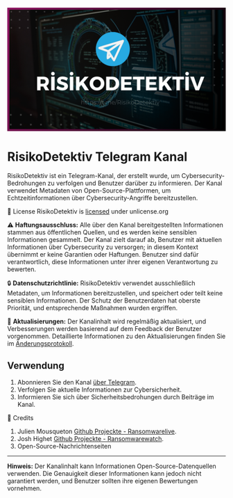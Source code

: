![Uygulama Ekran Görüntüsü](https://raw.githubusercontent.com/bulutone/RisikoDetektiv/main/cover.png)


# RisikoDetektiv Telegram Kanal

RisikoDetektiv ist ein Telegram-Kanal, der erstellt wurde, um Cybersecurity-Bedrohungen zu verfolgen und Benutzer darüber zu informieren. Der Kanal verwendet Metadaten von Open-Source-Plattformen, um Echtzeitinformationen über Cybersecurity-Angriffe bereitzustellen.

📜 License
RisikoDetektiv is [licensed](LICENSE.md) under unlicense.org

⚠️ **Haftungsausschluss:**
Alle über den Kanal bereitgestellten Informationen stammen aus öffentlichen Quellen, und es werden keine sensiblen Informationen gesammelt. Der Kanal zielt darauf ab, Benutzer mit aktuellen Informationen über Cybersecurity zu versorgen; in diesem Kontext übernimmt er keine Garantien oder Haftungen. Benutzer sind dafür verantwortlich, diese Informationen unter ihrer eigenen Verantwortung zu bewerten.

🔒 **Datenschutzrichtlinie:**
RisikoDetektiv verwendet ausschließlich Metadaten, um Informationen bereitzustellen, und speichert oder teilt keine sensiblen Informationen. Der Schutz der Benutzerdaten hat oberste Priorität, und entsprechende Maßnahmen wurden ergriffen.

🔄 **Aktualisierungen:**
Der Kanalinhalt wird regelmäßig aktualisiert, und Verbesserungen werden basierend auf dem Feedback der Benutzer vorgenommen. Detaillierte Informationen zu den Aktualisierungen finden Sie im [Änderungsprotokoll](CHANGELOG.md).

## Verwendung

1. Abonnieren Sie den Kanal [über Telegram](https://t.me/RisikoDetektiv).
2. Verfolgen Sie aktuelle Informationen zur Cybersicherheit.
3. Informieren Sie sich über Sicherheitsbedrohungen durch Beiträge im Kanal.

   
🤩 Credits

1.  Julien Mousqueton [Github Projeckte -  Ransomwarelive](https://github.com/JMousqueton/ransomware.live).
2.  Josh Highet [Github Projeckte -  Ransomwarewatch](https://github.com/joshhighet/ransomwatch).
3.  Open-Source-Nachrichtenseiten
---

**Hinweis:** Der Kanalinhalt kann Informationen Open-Source-Datenquellen verwenden. Die Genauigkeit dieser Informationen kann jedoch nicht garantiert werden, und Benutzer sollten ihre eigenen Bewertungen vornehmen.
